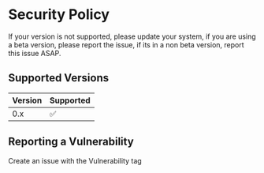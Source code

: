 # Security Policy

If your version is not supported, please update your system, if you are using a beta version, please report the issue, if its in a non beta version, report this issue ASAP.

## Supported Versions

| Version | Supported          |
| ------- | ------------------ |
| 0.x   | :white_check_mark: |

## Reporting a Vulnerability

Create an issue with the Vulnerability tag
